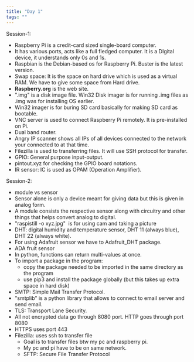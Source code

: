 ```yaml
---
title: "Day 1"
tags: ""
---
```

Session-1:

-   Raspberry Pi is a credit-card sized single-board computer.
-   It has various ports, acts like a full fledged computer. It is a DIgital device, it understands only 0s and 1s.
-   Raspbian is the Debian-based os for Raspberry Pi. Buster is the latest  version.
-   Swap space: It is the space on hard drive which is used as a virtual RAM. We have to give some space from Hard drive.
-   **Raspberry.org** is the web site.
-   ".img" is a disk image file. Win32 Disk imager is for running .img files as .img was for installing OS earlier.
-   Win32 imager is for buring SD card basically for making SD card as bootable.
-   VNC server is used to connect Raspberry Pi remotely. It is pre-installed on Pi.
-   Dual band router.
-   Angry IP scanner shows all IPs of all devices connected to the network your connected to at that time.
-   Filezilla is used to transferring files. It will use SSH protocol for transfer.
-   GPIO: General purpose input-output.
-   pintout.xyz for checking the GPIO board notations.
-   IR sensor: IC is used as OPAM (Operation Amplifier).

Session-2:

-   module vs sensor
-   Sensor alone is only a device meant for giving data but this is given in analog form.
-   A module consists the respective sensor along with circuitry and other things that helps convert analog to digital.
-   "raspistill -o xyz.jpg"  is for using cam and taking a picture
-   DHT: digital humidity and temperature sensor, DHT 11 (always blue), DHT 22 (always white).
-   For using Adafruit sensor we have to Adafruit_DHT package.
-   ADA fruit sensor
-   In python, functions can return multi-values at once.
-   To import a package in the program:
    -   copy the package needed to be imported in the same directory as the program
    -   use pip3 and install the package globally (but this takes up extra space in hard disk)
-   SMTP: Simple Mail Transfer Protocol.
-   "smtplib" is a python library that allows to connect to email server and send email.
-   TLS: Transport Lane Security.
-   All not encrypted data go through 8080 port. HTTP goes through port 8080
-   HTTPS uses port 443
-   Filezilla: uses ssh to transfer file
    -   Goal is to transfer files btw my pc and raspberry pi.
    -   My pc and pi have to be on same network.
    -   SFTP: Secure File Transfer Protocol
